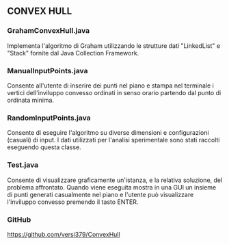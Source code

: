 ## CONVEX HULL

### GrahamConvexHull.java
Implementa l'algoritmo di Graham utilizzando le strutture dati "LinkedList" e "Stack" fornite dal Java Collection Framework.

### ManualInputPoints.java
Consente all'utente di inserire dei punti nel piano e stampa nel terminale i vertici dell'inviluppo convesso ordinati in senso orario partendo dal punto di ordinata minima.

### RandomInputPoints.java
Consente di eseguire l'algoritmo su diverse dimensioni e configurazioni (casuali) di input. I dati utilizzati per l'analisi sperimentale sono stati raccolti eseguendo questa classe.

### Test.java
Consente di visualizzare graficamente un'istanza, e la relativa soluzione, del problema affrontato.
Quando viene eseguita mostra in una GUI un insieme di punti generati casualmente nel piano e l'utente può visualizzare l'inviluppo convesso premendo il tasto ENTER.

### GitHub
https://github.com/versi379/ConvexHull
